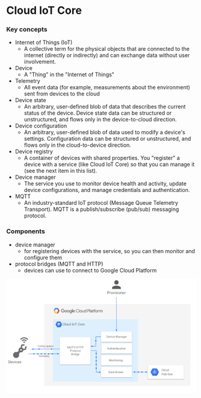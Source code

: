 # Cloud IoT Core

### Key concepts

- Internet of Things (IoT)
  - A collective term for the physical objects that are connected to the internet (directly or indirectly) and can exchange data without user involvement.
- Device
  - A "Thing" in the "Internet of Things"
- Telemetry
  - All event data (for example, measurements about the environment) sent from devices to the cloud
- Device state
  - An arbitrary, user-defined blob of data that describes the current status of the device. Device state data can be structured or unstructured, and flows only in the device-to-cloud direction.
- Device configuration
  - An arbitrary, user-defined blob of data used to modify a device's settings. Configuration data can be structured or unstructured, and flows only in the cloud-to-device direction.
- Device registry
  - A container of devices with shared properties. You "register" a device with a service (like Cloud IoT Core) so that you can manage it (see the next item in this list).
- Device manager
  - The service you use to monitor device health and activity, update device configurations, and manage credentials and authentication.
- MQTT
    - An industry-standard IoT protocol (Message Queue Telemetry Transport). MQTT is a publish/subscribe (pub/sub) messaging protocol.

### Components

- device manager
  - for registering devices with the service, so you can then monitor and configure them
- protocol bridges (MQTT and HTTP)
  - devices can use to connect to Google Cloud Platform

![](_resources/2021-01-10-17-05-50.png)